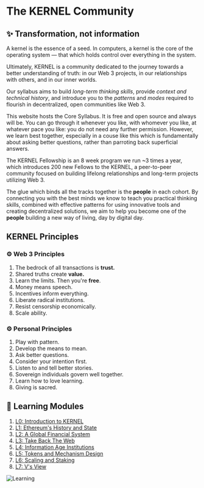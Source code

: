 # The KERNEL Community

## ✨ Transformation, not information

A kernel is the essence of a seed. In computers, a kernel is the core of the operating system — that which holds control over everything in the system.

Ultimately, KERNEL is a community dedicated to the journey towards a better understanding of truth: in our Web 3 projects, in our relationships with others, and in our inner worlds.

Our syllabus aims to build *long-term thinking skills*, provide *context and technical history*, and introduce you to the *patterns* and *modes* required to flourish in decentralized, open communities like Web 3.

This website hosts the Core Syllabus. It is free and open source and always will be. You can go through it whenever you like, with whomever you like, at whatever pace you like: you do not need any further permission. However, we learn best together, especially in a couse like this which is fundamentally about asking better questions, rather than parroting back superficial answers.

The KERNEL Fellowship is an 8 week program we run ~3 times a year, which introduces 200 new Fellows to the KERNEL, a peer-to-peer community focused on building lifelong relationships and long-term projects utilizing Web 3. 

The glue which binds all the tracks together is the **people** in each cohort. By connecting you with the best minds we know to teach you practical thinking skills, combined with effective patterns for using innovative tools and creating decentralized solutions, we aim to help you become one of the **people** building a new way of living, day by digital day.

## KERNEL Principles

### ⚙️ Web 3 Principles

1. The bedrock of all transactions is **trust.**
2. Shared truths create **value.**
3. Learn the limits. Then you're **free**. 
4. Money means speech.
5. Incentives inform everything.
5. Liberate radical institutions.
7. Resist censorship economically.
8. Scale ability.

### ⚙️ Personal Principles

1. Play with pattern.
2. Develop the means to mean.
3. Ask better questions. 
4. Consider your intention first.
5. Listen to and tell better stories.
6. Sovereign individuals govern well together.
7. Learn how to love learning. 
8. Giving is sacred.

## 📖 Learning Modules

1. [L0: Introduction to KERNEL](https://kernel.community/module-0)
2. [L1: Ethereum's History and State](https://kernel.community/module-1)
3. [L2: A Global Financial System](https://kernel.community/module-2)
4. [L3: Take Back The Web](https://kernel.community/module-3)
5. [L4: Information Age Institutions](https://kernel.community/module-4)
6. [L5: Tokens and Mechanism Design](https://kernel.community/module-5)
7. [L6: Scaling and Staking](https://kernel.community/module-6)
8. [L7: V's View](https://kernel.community/module-7)

![Learning](docs/assets/images/learning-01.jpg)